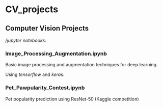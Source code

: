 # CV_projects
## Computer Vision Projects



*/jupyter notebooks:*

### Image_Processing_Augmentation.ipynb

Basic image processing and augmentation techniques for deep learning.

Using *tensorflow* and *keras*.


### Pet_Pawpularity_Contest.ipynb

Pet popularity prediction using ResNet-50 (Kaggle competition)